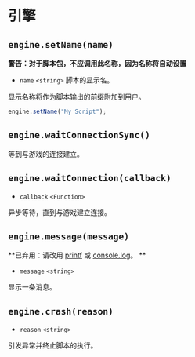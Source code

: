 # 引擎

## `engine.setName(name)`
**警告：对于脚本包，不应调用此名称，因为名称将自动设置**

* `name` `<string>` 脚本的显示名。

显示名称将作为脚本输出的前缀附加到用户。
```javascript
engine.setName("My Script");
```
## `engine.waitConnectionSync()`
等到与游戏的连接建立。
## `engine.waitConnection(callback)`
* `callback` `<Function>`

异步等待，直到与游戏建立连接。

## `engine.message(message)`
**已弃用：请改用 [printf](全局函数.md#printfformat-args) 或 [console.log](控制台.md#console.log)。 **

* `message` `<string>`

显示一条消息。

## `engine.crash(reason)`
* `reason` `<string>`

引发异常并终止脚本的执行。

